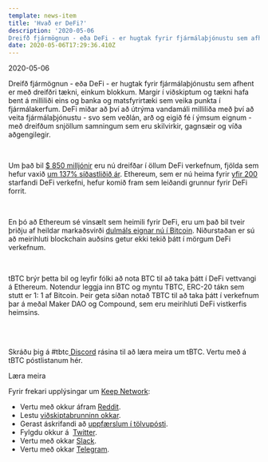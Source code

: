 ```yaml
---
template: news-item
title: 'Hvað er DeFi?'
description: '2020-05-06
Dreifð fjármögnun - eða DeFi - er hugtak fyrir fjármálaþjónustu sem afhent er með dreifðri tækni, einkum blokkum. Margir í viðskiptum og tækni hafa bent á milliliði eins og banka og matsfyrirtæki sem veika punkta í fjármálakerfum. DeFi miðar að því að útrýma vandamá...'
date: 2020-05-06T17:29:36.410Z
---
```

<!---
#  translator: Olivaoro#4328

#  url: https://telegra.ph/Hva%C3%B0-er-DeFi-09-29

#  submission url: https://discordapp.com/channels/590951101600235531/701767679102550016/760867838222270514

----------

translated title: What is DeFi?
match with: What Is DeFi?
confidence (0-1): 1

-->

2020-05-06

Dreifð fjármögnun - eða DeFi - er hugtak fyrir fjármálaþjónustu sem afhent er með dreifðri tækni, einkum blokkum. Margir í viðskiptum og tækni hafa bent á milliliði eins og banka og matsfyrirtæki sem veika punkta í fjármálakerfum. DeFi miðar að því að útrýma vandamáli milliliða með því að veita fjármálaþjónustu - svo sem veðlán, arð og eigið fé í ýmsum eignum - með dreifðum snjöllum samningum sem eru skilvirkir, gagnsæir og víða aðgengilegir.

<br>

Um það bil [$ 850 milljónir](http://defipulse.com/) eru nú dreifðar í öllum DeFi verkefnum, fjölda sem hefur vaxið [um 137% síðastliðið ár](https://defirate.com/market-report-2019/). Ethereum, sem er nú heima fyrir [yfir 200](https://defiprime.com/ethereum) starfandi DeFi verkefni, hefur komið fram sem leiðandi grunnur fyrir DeFi forrit.

<br>

En þó að Ethereum sé vinsælt sem heimili fyrir DeFi, eru um það bil tveir þriðju af heildar markaðsvirði [dulmáls eignar nú í Bitcoin](https://coinmarketcap.com/charts/). Niðurstaðan er sú að meirihluti blockchain auðsins getur ekki tekið þátt í mörgum DeFi verkefnum.

<br>

tBTC brýr þetta bil og leyfir fólki að nota BTC til að taka þátt í DeFi vettvangi á Ethereum. Notendur leggja inn BTC og myntu TBTC, ERC-20 tákn sem stutt er 1: 1 af Bitcoin. Þeir geta síðan notað TBTC til að taka þátt í verkefnum þar á meðal Maker DAO og Compound, sem eru meirihluti DeFi vistkerfis heimsins.

<br>

<br>

Skráðu þig á #tbtc[ Discord](https://chat.tbtc.network/) rásina til að læra meira um tBTC. Vertu með á tBTC póstlistanum hér.

Læra meira

Fyrir frekari upplýsingar um [Keep Network](https://keep.network/):

- Vertu með okkur áfram [Reddit](https://www.reddit.com/r/KeepNetwork/).
- Lestu [viðskiptabrunninn okkar](https://keep.network/whitepaper).
- Gerast áskrifandi að [uppfærslum í tölvupósti](https://keep.network/).
- Fylgdu okkur á &nbsp;[Twitter](https://twitter.com/keep_project).
- Vertu með okkar [Slack](https://bit.ly/2FMkV6T).
- Vertu með okkar [Telegram](https://t.me/KeepNetworkOfficial).
